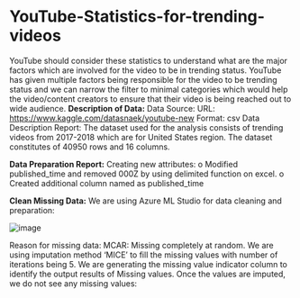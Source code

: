 # YouTube-Statistics-for-trending-videos
YouTube should consider these statistics to understand what are the major factors which are involved for the video to be in trending status. YouTube has given multiple factors being responsible for the video to be trending status and we can narrow the filter to minimal categories which would help the video/content creators to ensure that their video is being reached out to wide audience.
**Description of Data:**
Data Source: 
URL: https://www.kaggle.com/datasnaek/youtube-new
Format: csv
Data Description Report:
The dataset used for the analysis consists of trending videos from 2017-2018 which are for United States region. The dataset constitutes of 40950 rows and 16 columns. 

**Data Preparation Report:**
Creating new attributes:
o	Modified published_time and removed 000Z by using delimited function on excel. 
o	Created additional column named as published_time

**Clean Missing Data:**
We are using Azure ML Studio for data cleaning and preparation:

![image](https://user-images.githubusercontent.com/97264434/148621151-cf573d7b-b268-443b-be88-8c30f93c7f2b.png)
 
Reason for missing data: 
MCAR: Missing completely at random. We are using imputation method ‘MICE’ to fill the missing values with number of iterations being 5. We are generating the missing value indicator column to identify the output results of Missing values.
Once the values are imputed, we do not see any missing values:
 
